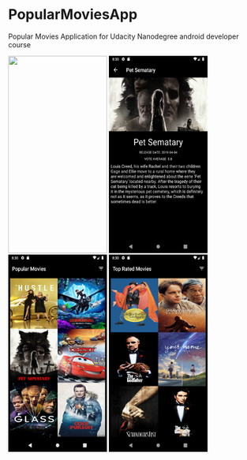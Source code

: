 # PopularMoviesApp
Popular Movies Application for Udacity Nanodegree android developer course

<img src="screenshots/popular_movies.gif" width="200" height="400">
<img src="screenshots/Screenshot_1558985405.png" width="200" height="400">
<img src="screenshots/Screenshot_1558985409.png" width="200" height="400">
<img src="screenshots/Screenshot_1558985418.png" width="200" height="400">
